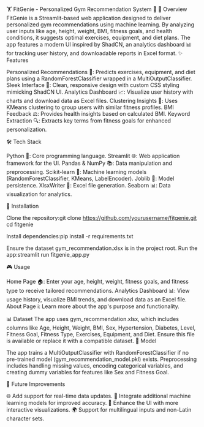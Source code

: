 🏋️ FitGenie - Personalized Gym Recommendation System 💪
🌟 Overview
FitGenie is a Streamlit-based web application designed to deliver personalized gym recommendations using machine learning. By analyzing user inputs like age, height, weight, BMI, fitness goals, and health conditions, it suggests optimal exercises, equipment, and diet plans. The app features a modern UI inspired by ShadCN, an analytics dashboard 📊 for tracking user history, and downloadable reports in Excel format.
✨ Features

Personalized Recommendations 🏃: Predicts exercises, equipment, and diet plans using a RandomForestClassifier wrapped in a MultiOutputClassifier.
Sleek Interface 🎨: Clean, responsive design with custom CSS styling mimicking ShadCN UI.
Analytics Dashboard 📈: Visualize user history with charts and download data as Excel files.
Clustering Insights 🧠: Uses KMeans clustering to group users with similar fitness profiles.
BMI Feedback ⚖️: Provides health insights based on calculated BMI.
Keyword Extraction 🔍: Extracts key terms from fitness goals for enhanced personalization.

🛠️ Tech Stack

Python 🐍: Core programming language.
Streamlit 🌐: Web application framework for the UI.
Pandas & NumPy 📚: Data manipulation and preprocessing.
Scikit-learn 🤖: Machine learning models (RandomForestClassifier, KMeans, LabelEncoder).
Joblib 💾: Model persistence.
XlsxWriter 📄: Excel file generation.
Seaborn 📊: Data visualization for analytics.

🚀 Installation

Clone the repository:git clone https://github.com/yourusername/fitgenie.git
cd fitgenie


Install dependencies:pip install -r requirements.txt


Ensure the dataset gym_recommendation.xlsx is in the project root.
Run the app:streamlit run fitgenie_app.py



🎮 Usage

Home Page 🏠: Enter your age, height, weight, fitness goals, and fitness type to receive tailored recommendations.
Analytics Dashboard 📊: View usage history, visualize BMI trends, and download data as an Excel file.
About Page ℹ️: Learn more about the app's purpose and functionality.

📊 Dataset
The app uses gym_recommendation.xlsx, which includes columns like Age, Height, Weight, BMI, Sex, Hypertension, Diabetes, Level, Fitness Goal, Fitness Type, Exercises, Equipment, and Diet. Ensure this file is available or replace it with a compatible dataset.
🤖 Model

The app trains a MultiOutputClassifier with RandomForestClassifier if no pre-trained model (gym_recommendation_model.pkl) exists.
Preprocessing includes handling missing values, encoding categorical variables, and creating dummy variables for features like Sex and Fitness Goal.

🔮 Future Improvements

🌐 Add support for real-time data updates.
🧠 Integrate additional machine learning models for improved accuracy.
🎨 Enhance the UI with more interactive visualizations.
🌍 Support for multilingual inputs and non-Latin character sets.

